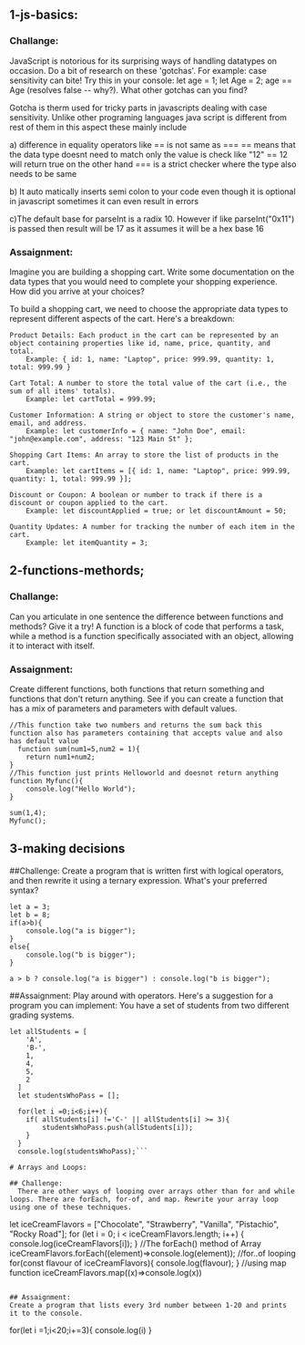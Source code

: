 ## 1-js-basics:

### Challange:
JavaScript is notorious for its surprising ways of handling datatypes on occasion. Do a bit of research on these 'gotchas'. For example: case sensitivity can bite! Try this in your console: let age = 1; let Age = 2; age == Age (resolves false -- why?). What other gotchas can you find?

Gotcha is therm used for tricky parts in javascripts dealing with case sensitivity. Unlike other programing languages java script is different from rest of them in this aspect these mainly include

a) difference in equality operators like == is not same as === == means that the data type doesnt need to match only the value is check like "12" == 12 will return true on the other hand === is a strict checker where the type also needs to be same

b) It auto matically inserts semi colon to your code even though it is optional in javascript sometimes it can even result in errors

c)The default base for parseInt is a radix 10. However if like parseInt("0x11") is passed then result will be 17 as it assumes it will be a hex base 16



### Assaignment:
Imagine you are building a shopping cart. Write some documentation on the data types that you would need to complete your shopping experience. How did you arrive at your choices?

To build a shopping cart, we need to choose the appropriate data types to represent different aspects of the cart. Here's a breakdown:

    Product Details: Each product in the cart can be represented by an object containing properties like id, name, price, quantity, and total.
        Example: { id: 1, name: "Laptop", price: 999.99, quantity: 1, total: 999.99 }

    Cart Total: A number to store the total value of the cart (i.e., the sum of all items' totals).
        Example: let cartTotal = 999.99;

    Customer Information: A string or object to store the customer's name, email, and address.
        Example: let customerInfo = { name: "John Doe", email: "john@example.com", address: "123 Main St" };

    Shopping Cart Items: An array to store the list of products in the cart.
        Example: let cartItems = [{ id: 1, name: "Laptop", price: 999.99, quantity: 1, total: 999.99 }];

    Discount or Coupon: A boolean or number to track if there is a discount or coupon applied to the cart.
        Example: let discountApplied = true; or let discountAmount = 50;

    Quantity Updates: A number for tracking the number of each item in the cart.
        Example: let itemQuantity = 3;




## 2-functions-methords;

### Challange:
Can you articulate in one sentence the difference between functions and methods? Give it a try!
A function is a block of code that performs a task, while a method is a function specifically associated with an object, allowing it to interact with itself.

### Assaignment:
Create different functions, both functions that return something and functions that don't return anything.
See if you can create a function that has a mix of parameters and parameters with default values.
```
//This function take two numbers and returns the sum back this function also has parameters containing that accepts value and also has default value
  function sum(num1=5,num2 = 1){
    return num1+num2;
}
//This function just prints Helloworld and doesnot return anything
function Myfunc(){
    console.log("Hello World");
}

sum(1,4);
Myfunc();
```


## 3-making decisions

##Challenge:
Create a program that is written first with logical operators, and then rewrite it using a ternary expression. What's your preferred syntax?
```
let a = 3;
let b = 8;
if(a>b){
    console.log("a is bigger");
}
else{
    console.log("b is bigger");
}

a > b ? console.log("a is bigger") : console.log("b is bigger");
```
##Assaignment:
Play around with operators. Here's a suggestion for a program you can implement:
You have a set of students from two different grading systems.

```
let allStudents = [
    'A',
    'B-',
    1,
    4,
    5,
    2
  ]
  let studentsWhoPass = [];

  for(let i =0;i<6;i++){
    if( allStudents[i] !='C-' || allStudents[i] >= 3){
        studentsWhoPass.push(allStudents[i]);
    }
  }
  console.log(studentsWhoPass);```

# Arrays and Loops:

## Challenge:
  There are other ways of looping over arrays other than for and while loops. There are forEach, for-of, and map. Rewrite your array loop using one of these techniques.

```
  let iceCreamFlavors = ["Chocolate", "Strawberry", "Vanilla", "Pistachio", "Rocky Road"];
  for (let i = 0; i < iceCreamFlavors.length; i++) {
    console.log(iceCreamFlavors[i]);
  }
  //The forEach() method of Array
  iceCreamFlavors.forEach((element)=>console.log(element));
  //for..of looping
  for(const flavour of iceCreamFlavors){
    console.log(flavour);
  }
  //using map function
  iceCreamFlavors.map((x)=>console.log(x))
```

## Assaignment:
Create a program that lists every 3rd number between 1-20 and prints it to the console.
```
  for(let i =1;i<20;i+=3){
    console.log(i)
  }
```
